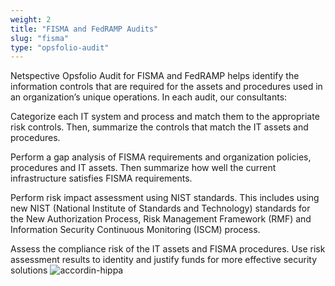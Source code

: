 ```yaml
---
weight: 2
title: "FISMA and FedRAMP Audits"
slug: "fisma"
type: "opsfolio-audit"
---
```

Netspective Opsfolio Audit for FISMA and FedRAMP helps identify the information controls that are required for the assets and procedures used in an organization’s unique operations. In each audit, our consultants:

Categorize each IT system and process and match them to the appropriate risk controls. Then, summarize the controls that match the IT assets and procedures.

Perform a gap analysis of FISMA requirements and organization policies, procedures and IT assets. Then summarize how well the current infrastructure satisfies FISMA requirements.

Perform risk impact assessment using NIST standards. This includes using new NIST (National Institute of Standards and Technology) standards for the New Authorization Process, Risk Management Framework (RMF) and Information Security Continuous Monitoring (ISCM) process.

Assess the compliance risk of the IT assets and FISMA procedures. Use risk assessment results to identity and justify funds for more effective security solutions
![accordin-hippa](/img/solutions/opsfolio/fedramp-fisma.jpg#center)

